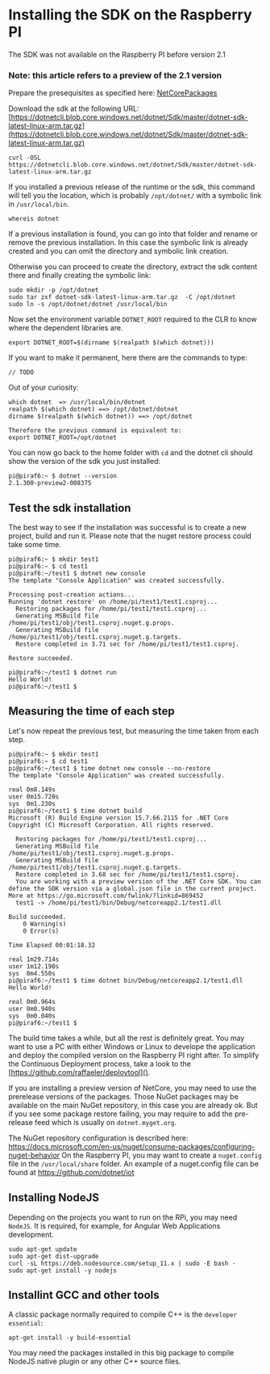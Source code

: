 # Installing the SDK on the Raspberry PI
The SDK was not available on the Raspberry PI before version 2.1

### Note: this article refers to a preview of the 2.1 version

Prepare the presequisites as specified here: [NetCorePackages](NetCorePackages.md)

Download the sdk at the following URL: [https://dotnetcli.blob.core.windows.net/dotnet/Sdk/master/dotnet-sdk-latest-linux-arm.tar.gz](https://dotnetcli.blob.core.windows.net/dotnet/Sdk/master/dotnet-sdk-latest-linux-arm.tar.gz)

```
curl -OSL https://dotnetcli.blob.core.windows.net/dotnet/Sdk/master/dotnet-sdk-latest-linux-arm.tar.gz
```

If you installed a previous release of the runtime or the sdk, this command will tell you the location, which is probably `/opt/dotnet/` with a symbolic link in `/usr/local/bin`.
```
whereis dotnet
```
If a previous installation is found, you can go into that folder and rename or remove the previous installation. In this case the symbolic link is already created and you can omit the directory and symbolic link creation.

Otherwise you can proceed to create the directory, extract the sdk content there and finally creating the symbolic link:
```
sudo mkdir -p /opt/dotnet
sudo tar zxf dotnet-sdk-latest-linux-arm.tar.gz  -C /opt/dotnet
sudo ln -s /opt/dotnet/dotnet /usr/local/bin
```

Now set the environment variable `DOTNET_ROOT` required to the CLR to know where the dependent libraries are.
```
export DOTNET_ROOT=$(dirname $(realpath $(which dotnet)))
```

If you want to make it permanent, here there are the commands to type:
```
// TODO
```

Out of your curiosity:
```
which dotnet  => /usr/local/bin/dotnet
realpath $(which dotnet) ==> /opt/dotnet/dotnet
dirname $(realpath $(which dotnet)) ==> /opt/dotnet

Therefore the previous command is equivalent to:
export DOTNET_ROOT=/opt/dotnet
```


You can now go back to the home folder with `cd` and the dotnet cli should show the version of the sdk you just installed:
```
pi@piraf6:~ $ dotnet --version
2.1.300-preview2-008375
```

## Test the sdk installation
The best way to see if the installation was successful is to create a new project, build and run it. Please note that the nuget restore process could take some time.

```
pi@piraf6:~ $ mkdir test1
pi@piraf6:~ $ cd test1
pi@piraf6:~/test1 $ dotnet new console
The template "Console Application" was created successfully.

Processing post-creation actions...
Running 'dotnet restore' on /home/pi/test1/test1.csproj...
  Restoring packages for /home/pi/test1/test1.csproj...
  Generating MSBuild file /home/pi/test1/obj/test1.csproj.nuget.g.props.
  Generating MSBuild file /home/pi/test1/obj/test1.csproj.nuget.g.targets.
  Restore completed in 3.71 sec for /home/pi/test1/test1.csproj.

Restore succeeded.

pi@piraf6:~/test1 $ dotnet run
Hello World!
pi@piraf6:~/test1 $

```

## Measuring the time of each step
Let's now repeat the previous test, but measuring the time taken from each step.

```
pi@piraf6:~ $ mkdir test1
pi@piraf6:~ $ cd test1
pi@piraf6:~/test1 $ time dotnet new console --no-restore
The template "Console Application" was created successfully.

real 0m8.149s
user 0m15.720s
sys  0m1.230s
pi@piraf6:~/test1 $ time dotnet build
Microsoft (R) Build Engine version 15.7.66.2115 for .NET Core
Copyright (C) Microsoft Corporation. All rights reserved.

  Restoring packages for /home/pi/test1/test1.csproj...
  Generating MSBuild file /home/pi/test1/obj/test1.csproj.nuget.g.props.
  Generating MSBuild file /home/pi/test1/obj/test1.csproj.nuget.g.targets.
  Restore completed in 3.68 sec for /home/pi/test1/test1.csproj.
  You are working with a preview version of the .NET Core SDK. You can define the SDK version via a global.json file in the current project. More at https://go.microsoft.com/fwlink/?linkid=869452
  test1 -> /home/pi/test1/bin/Debug/netcoreapp2.1/test1.dll

Build succeeded.
    0 Warning(s)
    0 Error(s)

Time Elapsed 00:01:18.32

real 1m29.714s
user 1m12.190s
sys  0m4.550s
pi@piraf6:~/test1 $ time dotnet bin/Debug/netcoreapp2.1/test1.dll
Hello World!

real 0m0.964s
user 0m0.940s
sys  0m0.040s
pi@piraf6:~/test1 $
```
The build time takes a while, but all the rest is definitely great.
You may want to use a PC with either Windows or Linux to develope the application and deploy the compiled version on the Raspberry PI right after.
To simplify the Continuous Deployment process, take a look to the [https://github.com/raffaeler/deploytool]().

If you are installing a preview version of NetCore, you may need to use the prerelease versions of the packages. Those NuGet packages may be available on the main NuGet repository, in this case you are already ok.
But if you see some package restore failing, you may require to add the pre-release feed which is usually on `dotnet.myget.org`.

The NuGet repository configuration is described here: https://docs.microsoft.com/en-us/nuget/consume-packages/configuring-nuget-behavior
On the Raspberry PI, you may want to create a `nuget.config` file in the `/usr/local/share` folder.
An example of a nuget.config file can be found at https://github.com/dotnet/iot


## Installing NodeJS

Depending on the projects you want to run on the RPi, you may need `NodeJS`. It is required, for example, for Angular Web Applications development.
```
sudo apt-get update
sudo apt-get dist-upgrade
curl -sL https://deb.nodesource.com/setup_11.x | sudo -E bash -
sudo apt-get install -y nodejs
```

## Installint GCC and other tools
A classic package normally required to compile C++ is the `developer essential`:
```
apt-get install -y build-essential
```
You may need the packages installed in this big package to compile NodeJS native plugin or any other C++ source files.
